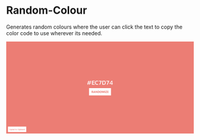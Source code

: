 # Random-Colour

Generates random colours where the user can click the text to copy the color code to use wherever its needed.

![GitHub Logo](/Misc/logo.png)
